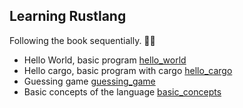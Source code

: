 ## Learning Rustlang

Following the book sequentially. 🧑‍🎓

- Hello World, basic program [hello_world](/hello_world/)
- Hello cargo, basic program with cargo [hello_cargo](/hello_cargo/)
- Guessing game [guessing_game](/guessing_game/)
- Basic concepts of the language [basic_concepts](/basic_concepts/)